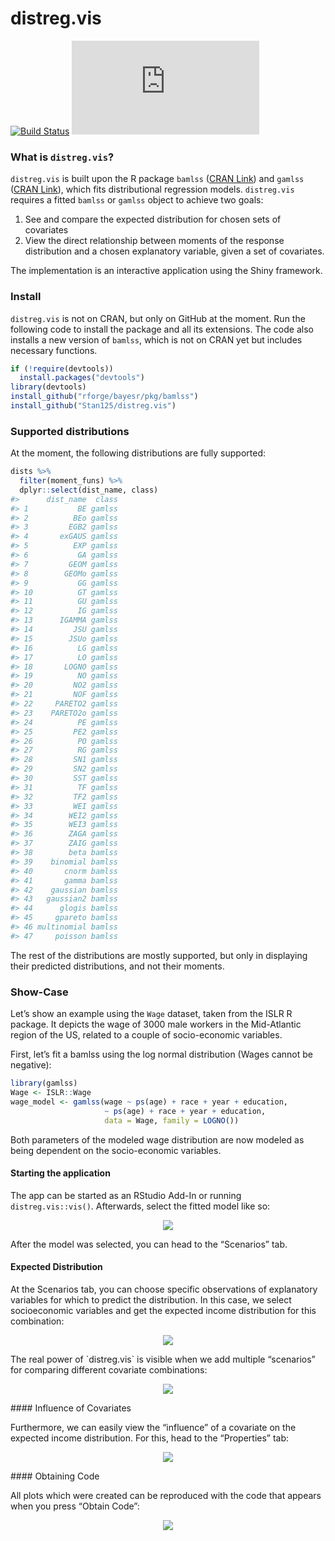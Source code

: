 <!-- README.md is generated from README.Rmd. Please edit that file -->
distreg.vis
===========

[![Build
Status](https://api.travis-ci.org/Stan125/distreg.vis.svg?branch=master)](https://travis-ci.org/Stan125/distreg.vis)
[![AppVeyor Build
Status](https://ci.appveyor.com/api/projects/status/github/Stan125/distreg.vis?branch=master&svg=true)](https://ci.appveyor.com/project/Stan125/distreg.vis)

### What is `distreg.vis`?

`distreg.vis` is built upon the R package `bamlss` ([CRAN
Link](https://cran.r-project.org/web/packages/bamlss/index.html)) and
`gamlss` ([CRAN
Link](https://cran.r-project.org/web/packages/gamlss/index.html)), which
fits distributional regression models. `distreg.vis` requires a fitted
`bamlss` or `gamlss` object to achieve two goals:

1.  See and compare the expected distribution for chosen sets of
    covariates
2.  View the direct relationship between moments of the response
    distribution and a chosen explanatory variable, given a set of
    covariates.

The implementation is an interactive application using the Shiny
framework.

### Install

`distreg.vis` is not on CRAN, but only on GitHub at the moment. Run the
following code to install the package and all its extensions. The code
also installs a new version of `bamlss`, which is not on CRAN yet but
includes necessary functions.

``` r
if (!require(devtools))
  install.packages("devtools")
library(devtools)
install_github("rforge/bayesr/pkg/bamlss")
install_github("Stan125/distreg.vis")
```

### Supported distributions

At the moment, the following distributions are fully supported:

``` r
dists %>%
  filter(moment_funs) %>%
  dplyr::select(dist_name, class)
#>      dist_name  class
#> 1           BE gamlss
#> 2          BEo gamlss
#> 3         EGB2 gamlss
#> 4       exGAUS gamlss
#> 5          EXP gamlss
#> 6           GA gamlss
#> 7         GEOM gamlss
#> 8        GEOMo gamlss
#> 9           GG gamlss
#> 10          GT gamlss
#> 11          GU gamlss
#> 12          IG gamlss
#> 13      IGAMMA gamlss
#> 14         JSU gamlss
#> 15        JSUo gamlss
#> 16          LG gamlss
#> 17          LO gamlss
#> 18       LOGNO gamlss
#> 19          NO gamlss
#> 20         NO2 gamlss
#> 21         NOF gamlss
#> 22     PARETO2 gamlss
#> 23    PARETO2o gamlss
#> 24          PE gamlss
#> 25         PE2 gamlss
#> 26          PO gamlss
#> 27          RG gamlss
#> 28         SN1 gamlss
#> 29         SN2 gamlss
#> 30         SST gamlss
#> 31          TF gamlss
#> 32         TF2 gamlss
#> 33         WEI gamlss
#> 34        WEI2 gamlss
#> 35        WEI3 gamlss
#> 36        ZAGA gamlss
#> 37        ZAIG gamlss
#> 38        beta bamlss
#> 39    binomial bamlss
#> 40       cnorm bamlss
#> 41       gamma bamlss
#> 42    gaussian bamlss
#> 43   gaussian2 bamlss
#> 44      glogis bamlss
#> 45     gpareto bamlss
#> 46 multinomial bamlss
#> 47     poisson bamlss
```

The rest of the distributions are mostly supported, but only in
displaying their predicted distributions, and not their moments.

### Show-Case

Let’s show an example using the `Wage` dataset, taken from the ISLR R
package. It depicts the wage of 3000 male workers in the Mid-Atlantic
region of the US, related to a couple of socio-economic variables.

First, let’s fit a bamlss using the log normal distribution (Wages
cannot be negative):

``` r
library(gamlss)
Wage <- ISLR::Wage
wage_model <- gamlss(wage ~ ps(age) + race + year + education,
                     ~ ps(age) + race + year + education,
                     data = Wage, family = LOGNO())
```

Both parameters of the modeled wage distribution are now modeled as
being dependent on the socio-economic variables.

#### Starting the application

The app can be started as an RStudio Add-In or running
`distreg.vis::vis()`. Afterwards, select the fitted model like so:
<p align="center">
<img src="images/01_start.gif"/>
</p>
After the model was selected, you can head to the “Scenarios” tab.

#### Expected Distribution

At the Scenarios tab, you can choose specific observations of
explanatory variables for which to predict the distribution. In this
case, we select socioeconomic variables and get the expected income
distribution for this combination:

<p align="center">
<img src="images/02_expected_dist.gif"/>
</p>
The real power of `distreg.vis` is visible when we add multiple
“scenarios” for comparing different covariate combinations:

<p align="center">
<img src="images/03_more_scenarios.gif"/>
</p>
#### Influence of Covariates

Furthermore, we can easily view the “influence” of a covariate on the
expected income distribution. For this, head to the “Properties” tab:

<p align="center">
<img src="images/04_influence_plot.gif"/>
</p>
#### Obtaining Code

All plots which were created can be reproduced with the code that
appears when you press “Obtain Code”:
<p align="center">
<img src="images/05_obtain_code.gif"/>
</p>
